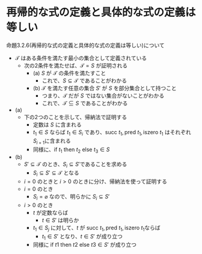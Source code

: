 # 再帰的な式の定義と具体的な式の定義は等しい

命題3.2.6(再帰的な式の定義と具体的な式の定義は等しい)について

- $\mathcal{T}$ はある条件を満たす最小の集合として定義されている
  - 次の2条件を満たせば、$\mathcal{T} = S$ が証明される
    - (a) $S$ が $\mathcal{T}$ の条件を満たすこと
      - これで、$S \subseteq \mathcal{T}$ であることがわかる
    - (b) $\mathcal{T}$ を満たす任意の集合 $S'$ が $S$ を部分集合として持つこと
      - つまり、$\mathcal{T}$ だが $S$ ではない集合がないことがわかる
      - これで、$\mathcal{T} \subseteq S$ であることがわかる
- (a)
  - 下の2つのことを示して、帰納法で証明する
    - 定数は $S$ に含まれる
    - $t_1 \in S$ ならば $t_1 \in S_i$ であり、$\mathrm{succ}\ t_1, \mathrm{pred}\ t_1, \mathrm{iszero}\ t_1$ はそれぞれ $S_{i+1}$に含まれる
    - 同様に、$\mathrm{if}\ t_1\ \mathrm{then}\ t_2\ \mathrm{else}\ t_3 \in S$
- (b)
  - $S' \subseteq \mathcal{T}$ のとき、$S_i \subseteq S'$であることを求める
    - $S_i \subseteq S' \subseteq \mathcal{T}$ となる
  - $i = 0$ のときと $i > 0$ のときに分け、帰納法を使って証明する
  - $i = 0$ のとき
    - $S_i = \varnothing$ なので、明らかに $S_i \subseteq S'$
  - $i > 0$ のとき
    - $t$ が定数ならば
      - $t \in S'$ は明らか
    - $t_1 \in S_j$ に対して、$t$ が $\mathrm{succ}\ t_1, \mathrm{pred}\ t_1, \mathrm{iszero}\ t_1$ならば
      - $t_1 \in S'$ となり、$t \in S'$ が成り立つ
    - 同様に $\mathrm{if}\ t1\ \mathrm{then}\ t2\ \mathrm{else}\ t3 \in S'$ が成り立つ
